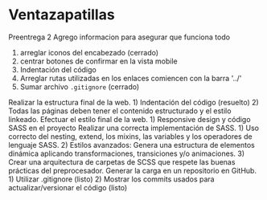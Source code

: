 # Ventazapatillas
Preentrega 2
Agrego informacion para asegurar que funciona todo

1) arreglar iconos del encabezado (cerrado)
2) centrar botones de confirmar en la vista mobile
3) Indentación del código
4) Arreglar rutas utilizadas en los enlaces comiencen con la barra '../'
5) Sumar archivo `.gitignore` (cerrado)


Realizar la estructura final de la web.
    1) Indentación del código (resuelto)
    2) Todas las páginas deben tener el contenido estructurado y el estilo linkeado.
Efectuar el estilo final de la web.
    1) Responsive design y código SASS en el proyecto
Realizar una correcta implementación de SASS.
    1) Uso correcto del nesting, extend, los mixins, las variables y los operadores de lenguaje SASS.
    2) Estilos avanzados: Genera una estructura de elementos dinámica aplicando transformaciones, transiciones y/o animaciones.
    3) Crear una arquitectura de carpetas de SCSS que respete las buenas prácticas del preprocesador.
Generar la carga en un repositorio en GitHub.
    1)  Utilizar .gitignore (listo)
    2)  Mostrar los commits usados para actualizar/versionar el código (listo)